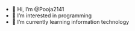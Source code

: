 - 👋 Hi, I’m @Pooja2141
- 👀 I’m interested in programming
- 🌱 I’m currently learning information technology

<!---
Pooja2141/Pooja2141 is a ✨ special ✨ repository because its `README.md` (this file) appears on your GitHub profile.
You can click the Preview link to take a look at your changes.
--->
